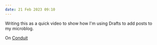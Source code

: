 ```yaml
---
date: 21 Feb 2023 09:10
---
```


Writing this as a quick video to show how I'm using Drafts to add posts to my microblog.

On [Conduit](https://relay.fm/conduit)
